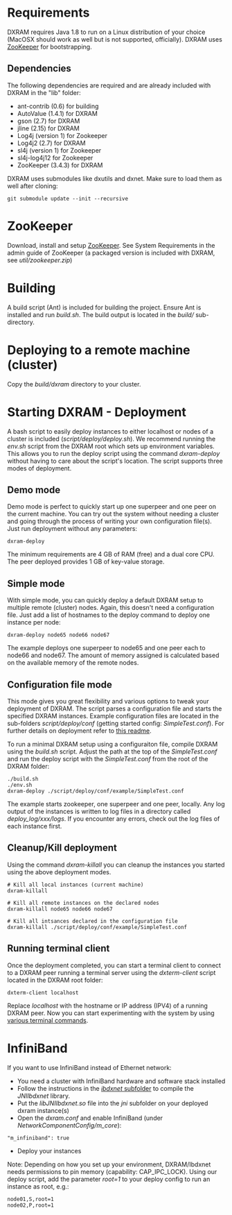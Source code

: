 # Requirements
DXRAM requires Java 1.8 to run on a Linux distribution of your choice
(MacOSX should work as well but is not supported, officially).
DXRAM uses [ZooKeeper](https://zookeeper.apache.org/) for bootstrapping.

## Dependencies
The following dependencies are required and are already included with
DXRAM in the "lib" folder:
* ant-contrib (0.6) for building
* AutoValue (1.4.1) for DXRAM
* gson (2.7) for DXRAM
* jline (2.15) for DXRAM
* Log4j (version 1) for Zookeeper
* Log4j2 (2.7) for DXRAM
* sl4j (version 1) for Zookeeper
* sl4j-log4j12 for Zookeeper
* ZooKeeper (3.4.3) for DXRAM

DXRAM uses submodules like dxutils and dxnet. Make sure to load them as well after cloning:
```
git submodule update --init --recursive
```

# ZooKeeper
Download, install and setup [ZooKeeper](https://zookeeper.apache.org/).
See System Requirements in the admin guide of ZooKeeper (a packaged
version is included with DXRAM, see *util/zookeeper.zip*)

# Building
A build script (Ant) is included for building the project. Ensure Ant
is installed and run *build.sh*. The build output is located in
the *build/* sub-directory.

# Deploying to a remote machine (cluster)
Copy the *build/dxram* directory to your cluster.

# Starting DXRAM - Deployment
A bash script to easily deploy instances to either localhost or nodes
of a cluster is included (*script/deploy/deploy.sh*). We recommend running
the *env.sh* script from the DXRAM root which sets up environment variables.
This allows you to run the deploy script using the command *dxram-deploy*
without having to care about the script's location.
The script supports three modes of deployment.

## Demo mode
Demo mode is perfect to quickly start up one superpeer and one peer on the
current machine. You can try out the system without needing a cluster and going
through the process of writing your own configuration file(s). Just run
deployment without any parameters:
```
dxram-deploy
```
The minimum requirements are 4 GB of RAM (free) and a dual core CPU. The peer
deployed provides 1 GB of key-value storage.

## Simple mode
With simple mode, you can quickly deploy a default DXRAM setup to multiple
remote (cluster) nodes. Again, this doesn't need a configuration file. Just
add a list of hostnames to the deploy command to deploy one instance per node:
```
dxram-deploy node65 node66 node67
```
The example deploys one superpeer to node65 and one peer each to node66 and
node67. The amount of memory assigned is calculated based on the available
memory of the remote nodes.

## Configuration file mode
This mode gives you great flexibility and various options to tweak your
deployment of DXRAM. The script parses a configuration file and starts the
specified DXRAM instances. Example configuration files are located in the
sub-folders *script/deploy/conf* (getting started config: *SimpleTest.conf*).
For further details on deployment refer to
[this readme](../script/deploy/README.md).

To run a minimal DXRAM setup using a configuraiton file, compile DXRAM using
the *build.sh* script. Adjust the path at the top of the *SimpleTest.conf* and
run the deploy script with the *SimpleTest.conf* from the root of the DXRAM
folder:
```
./build.sh
./env.sh
dxram-deploy ./script/deploy/conf/example/SimpleTest.conf
```

The example starts zookeeper, one superpeer and one peer, locally. Any
log output of the instances is written to log files in a directory
called *deploy_log/xxx/logs*. If you encounter any errors, check out
the log files of each instance first.

## Cleanup/Kill deployment
Using the command *dxram-killall* you can cleanup the instances you started
using the above deployment modes.
```
# Kill all local instances (current machine)
dxram-killall

# Kill all remote instances on the declared nodes
dxram-killall node65 node66 node67

# Kill all intsances declared in the configuration file
dxram-killall ./script/deploy/conf/example/SimpleTest.conf
```

## Running terminal client

Once the deployment completed, you can start a terminal client to
connect to a DXRAM peer running a terminal server using the
*dxterm-client* script located in the DXRAM root folder:
```
dxterm-client localhost
```

Replace *localhost* with the hostname or IP address (IPV4) of a
running DXRAM peer. Now you can start experimenting with the system
by using [various terminal commands](Terminal.md).

# InfiniBand
If you want to use InfiniBand instead of Ethernet network:
* You need a cluster with InfiniBand hardware and software stack
installed
* Follow the instructions in the [*ibdxnet* subfolder](../ibdxnet/README.md) to compile the *JNIIbdxnet* library.
* Put the *libJNIIbdxnet.so* file into the *jni* subfolder on your
deployed dxram instance(s)
* Open the *dxram.conf* and enable InfiniBand
(under *NetworkComponentConfig/m_core*):
```
"m_infiniband": true
```
* Deploy your instances

Note: Depending on how you set up your environment, DXRAM/Ibdxnet needs
permissions to pin memory (capability: CAP_IPC_LOCK). Using our deploy
script, add the parameter *root=1* to your deploy config to run an
instance as root, e.g.:
```
node01,S,root=1
node02,P,root=1
```
